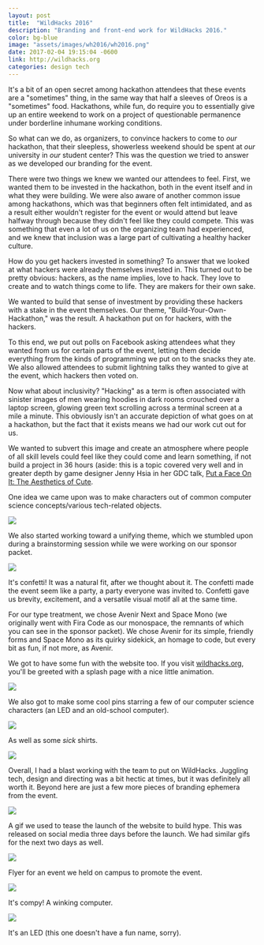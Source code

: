 ```yaml
---
layout: post
title:  "WildHacks 2016"
description: "Branding and front-end work for WildHacks 2016."
color: bg-blue
image: "assets/images/wh2016/wh2016.png"
date: 2017-02-04 19:15:04 -0600
link: http://wildhacks.org
categories: design tech
---
```

It's a bit of an open secret among hackathon attendees that these events are a "sometimes" thing, in the same way that half a sleeves of Oreos is a "sometimes" food. Hackathons, while fun, do require you to essentially give up an entire weekend to work on a project of questionable permanence under borderline inhumane working conditions.

So what can we do, as organizers, to convince hackers to come to *our* hackathon, that their sleepless, showerless weekend should be spent at *our* university in *our* student center? This was the question we tried to answer as we developed our branding for the event.

There were two things we knew we wanted our attendees to feel. First, we wanted them to be invested in the hackathon, both in the event itself and in what they were building. We were also aware of another common issue among hackathons, which was that beginners often felt intimidated, and as a result either wouldn't register for the event or would attend but leave halfway through because they didn't feel like they could compete. This was something that even a lot of us on the organizing team had experienced, and we knew that inclusion was a large part of cultivating a healthy hacker culture.

How do you get hackers invested in something? To answer that we looked at what hackers were already themselves invested in. This turned out to be pretty obvious: hackers, as the name implies, love to hack. They love to create and to watch things come to life. They are makers for their own sake.

We wanted to build that sense of investment by providing these hackers with a stake in the event themselves. Our theme, "Build-Your-Own-Hackathon," was the result. A hackathon put on for hackers, with the hackers.

To this end, we put out polls on Facebook asking attendees what they wanted from us for certain parts of the event, letting them decide everything from the kinds of programming we put on to the snacks they ate. We also allowed attendees to submit lightning talks they wanted to give at the event, which hackers then voted on.

Now what about inclusivity? "Hacking" as a term is often associated with sinister images of men wearing hoodies in dark rooms crouched over a laptop screen, glowing green text scrolling across a terminal screen at a mile a minute. This obviously isn't an accurate depiction of what goes on at a hackathon, but the fact that it exists means we had our work cut out for us.

We wanted to subvert this image and create an atmosphere where people of all skill levels could feel like they could come and learn something, if not build a project in 36 hours (aside: this is a topic covered very well and in greater depth by game designer Jenny Hsia in her GDC talk, [Put a Face On It: The Aesthetics of Cute](http://www.gdcvault.com/play/1024289/Put-a-Face-on-It).

One idea we came upon was to make characters out of common computer science concepts/various tech-related objects.

![](/assets/images/wh2016/sketch.jpg)

We also started working toward a unifying theme, which we stumbled upon during a brainstorming session while we were working on our sponsor packet.

![](/assets/images/wh2016/sponsorpacket-1.png)

It's confetti! It was a natural fit, after we thought about it. The confetti made the event seem like a party, a party everyone was invited to. Confetti gave us brevity, excitement, and a versatile visual motif all at the same time.

For our type treatment, we chose Avenir Next and Space Mono (we originally went with Fira Code as our monospace, the remnants of which you can see in the sponsor packet). We chose Avenir for its simple, friendly forms and Space Mono as its quirky sidekick, an homage to code, but every bit as fun, if not more, as Avenir.

We got to have some fun with the website too. If you visit [wildhacks.org](http://wildhacks.org), you'll be greeted with a splash page with a nice little animation.

![](/assets/images/wh2016/site-1.png)

We also got to make some cool pins starring a few of our computer science characters (an LED and an old-school computer).

![](/assets/images/wh2016/pins.jpg)

As well as some *sick* shirts.

![](/assets/images/wh2016/team.jpg)

Overall, I had a blast working with the team to put on WildHacks. Juggling tech, design and directing was a bit hectic at times, but it was definitely all worth it. Beyond here are just a few more pieces of branding ephemera from the event.

![](/assets/images/wh2016/teaser.gif)

A gif we used to tease the launch of the website to build hype. This was released on social media three days before the launch. We had similar gifs for the next two days as well.

![](/assets/images/wh2016/promo.png)

Flyer for an event we held on campus to promote the event.

![](/assets/images/wh2016/compy.png)

It's compy! A winking computer.

![](/assets/images/wh2016/led.png)

It's an LED (this one doesn't have a fun name, sorry).
